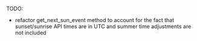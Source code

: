 TODO: 
* refactor get_next_sun_event method to account for the fact that sunset/sunrise API times are in UTC and summer time adjustments are not included